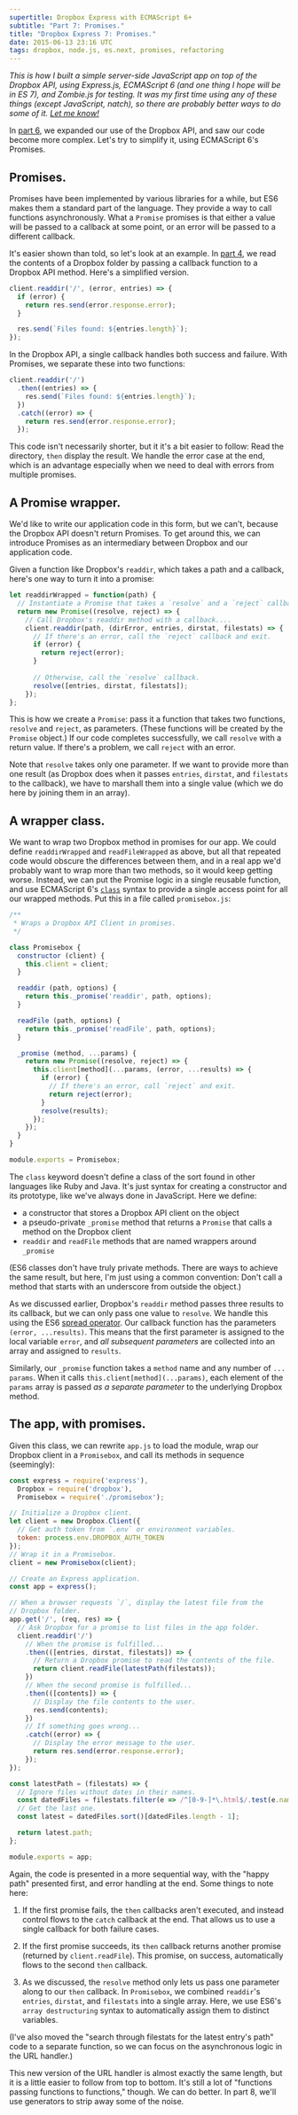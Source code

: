 ```yaml
---
supertitle: Dropbox Express with ECMAScript 6+
subtitle: "Part 7: Promises."
title: "Dropbox Express 7: Promises."
date: 2015-06-13 23:16 UTC
tags: dropbox, node.js, es.next, promises, refactoring 
---
```


*This is how I built a simple server-side JavaScript app on top of the
Dropbox API, using Express.js, ECMAScript 6 (and one thing I hope will
be in ES 7), and Zombie.js for testing. It was my first time using any
of these things (except JavaScript, natch), so there are probably
better ways to do some of it. [Let me know!][contact]*

In [part 6], we expanded our use of the Dropbox API, and saw our code
become more complex. Let's try to simplify it, using ECMAScript 6's
Promises. <!-- READMORE -->

## Promises.

Promises have been implemented by various libraries for a while,
but ES6 makes them a standard part of the language. They provide
a way to call functions asynchronously. What a `Promise`
promises is that either a value will be passed to a callback at
some point, or an error will be passed to a different callback.

It's easier shown than told, so let's look at an example. In [part 4],
we read the contents of a Dropbox folder by passing a callback function
to a Dropbox API method. Here's a simplified version.

```javascript
client.readdir('/', (error, entries) => {
  if (error) {
    return res.send(error.response.error);
  }

  res.send(`Files found: ${entries.length}`);
});
```

In the Dropbox API, a single callback handles both success and failure.
With Promises, we separate these into two functions:

```javascript
client.readdir('/')
  .then((entries) => {
    res.send(`Files found: ${entries.length}`);
  })
  .catch((error) => {
    return res.send(error.response.error);
  });
```

This code isn't necessarily shorter, but it it's a bit easier to follow:
Read the directory, `then` display the result. We handle the error case
at the end, which is an advantage especially when we need to deal with
errors from multiple promises.

## A Promise wrapper.

We'd like to write our application code in this form, but we can't,
because the Dropbox API doesn't return Promises. To get around this,
we can introduce Promises as an intermediary between Dropbox and our
application code.
 
Given a function like Dropbox's `readdir`, which takes a path and a
callback, here's one way to turn it into a promise:

```javascript
let readdirWrapped = function(path) {
  // Instantiate a Promise that takes a `resolve` and a `reject` callback.
  return new Promise((resolve, reject) => {
    // Call Dropbox's readdir method with a callback....
    client.readdir(path, (dirError, entries, dirstat, filestats) => {
      // If there's an error, call the `reject` callback and exit.
      if (error) {
        return reject(error);
      }
      
      // Otherwise, call the `resolve` callback.  
      resolve([entries, dirstat, filestats]);
    });
};
```

This is how we create a `Promise`: pass it a function that takes
two functions, `resolve` and `reject`, as parameters. (These functions
will be created by the `Promise` object.) If our code completes
successfully, we call `resolve` with a return value. If there's
a problem, we call `reject` with an error.

Note that `resolve` takes only one parameter. If we want to provide
more than one result (as Dropbox does when it passes `entries`,
`dirstat`, and `filestats` to the callback), we have to marshall
them into a single value (which we do here by joining them in an
array).

## A wrapper class.

We want to wrap two Dropbox method in promises for our app. We could
define `readdirWrapped` and `readFileWrapped` as above, but all that
repeated code would obscure the differences between them, and in a
real app we'd probably want to wrap more than two methods, so it would
keep getting worse. Instead, we can put the Promise logic in a single
reusable function, and use ECMAScript 6's [`class`][class] syntax to
provide a single access point for all our wrapped methods.  Put this
in a file called `promisebox.js`:

```javascript
/**
 * Wraps a Dropbox API Client in promises.
 */

class Promisebox {
  constructor (client) {
    this.client = client;
  }

  readdir (path, options) {
    return this._promise('readdir', path, options);
  }

  readFile (path, options) {
    return this._promise('readFile', path, options);
  }

  _promise (method, ...params) {
    return new Promise((resolve, reject) => {
      this.client[method](...params, (error, ...results) => {
        if (error) {
          // If there's an error, call `reject` and exit.
          return reject(error);
        }
        resolve(results);
      });
    });
  }
}

module.exports = Promisebox;
```

The `class` keyword doesn't define a class of the sort found in other
languages like Ruby and Java. It's just syntax for creating a constructor
and its prototype, like we've always done in JavaScript. Here we define:

  * a constructor that stores a Dropbox API client on the object
  * a pseudo-private `_promise` method that returns a `Promise` that
    calls a method on the Dropbox client
  * `readdir` and `readFile` methods that are named wrappers around
    `_promise`

(ES6 classes don't have truly private methods. There are ways to achieve
the same result, but here, I'm just using a common convention: Don't call
a method that starts with an underscore from outside the object.) 

As we discussed earlier, Dropbox's `readdir` method passes three results
to its callback, but we can only pass one value to `resolve`. We handle
this using the ES6 [spread operator]. Our callback function has the
parameters `(error, ...results)`. This means that the first parameter
is assigned to the local variable `error`, and *all subsequent parameters*
are collected into an array and assigned to `results`.

Similarly, our `_promise` function takes a `method` name and any number of
`... params`. When it calls `this.client[method](...params)`, each element
 of the `params` array is passed *as a separate parameter* to the underlying
 Dropbox method.

## The app, with promises.

Given this class, we can rewrite `app.js` to load the module,
wrap our Dropbox client in a `Promisebox`, and call its methods in sequence
(seemingly):

```javascript
const express = require('express'),
  Dropbox = require('dropbox'),
  Promisebox = require('./promisebox');

// Initialize a Dropbox client.
let client = new Dropbox.Client({
  // Get auth token from `.env` or environment variables.
  token: process.env.DROPBOX_AUTH_TOKEN
});
// Wrap it in a Promisebox.
client = new Promisebox(client);

// Create an Express application.
const app = express();

// When a browser requests `/`, display the latest file from the
// Dropbox folder.
app.get('/', (req, res) => {
  // Ask Dropbox for a promise to list files in the app folder.
  client.readdir('/')
    // When the promise is fulfilled...
    .then(([entries, dirstat, filestats]) => {
      // Return a Dropbox promise to read the contents of the file.
      return client.readFile(latestPath(filestats));
    })
    // When the second promise is fulfilled...
    .then(([contents]) => {
      // Display the file contents to the user.
      res.send(contents);
    })
    // If something goes wrong...
    .catch((error) => {
      // Display the error message to the user.
      return res.send(error.response.error);
    });
});

const latestPath = (filestats) => {
  // Ignore files without dates in their names.
  const datedFiles = filestats.filter(e => /^[0-9-]*\.html$/.test(e.name));
  // Get the last one.
  const latest = datedFiles.sort()[datedFiles.length - 1];

  return latest.path;
};

module.exports = app;
```

Again, the code is presented in a more sequential way, with the "happy
path" presented first, and error handling at the end. Some things to
note here:

1. If the first promise fails, the `then` callbacks aren't executed,
   and instead control flows to the `catch` callback at the end. That allows
   us to use a single callback for both failure cases. 

2. If the first promise succeeds, its `then` callback returns another
   promise (returned by `client.readFile`). This promise, on success,
   automatically flows to the second `then` callback.

3. As we discussed, the `resolve` method only lets us pass one parameter
   along to our `then` callback. In `Promisebox`, we combined `readdir`'s
   `entries`, `dirstat`, and `filestats` into a single array. Here, we
   use ES6's `array destructuring` syntax to automatically assign them
   to distinct variables.
   
(I've also moved the "search through filestats for the latest entry's
path" code to a separate function, so we can focus on the asynchronous
logic in the URL handler.)

This new version of the URL handler is almost exactly the same length,
but it is a little easier to follow from top to bottom. It's still a lot
of "functions passing functions to functions," though. We can do better.
In part 8, we'll use generators to strip away some of the noise.

[contact]: mailto:code@erikostrom.com
[part 4]: /2015/05/25/dropbox-express-4-dropbox-at-last.html
[part 6]: /2015/05/30/dropbox-express-6-double-dropbox.html
[spread operator]: https://developer.mozilla.org/en-US/docs/Web/JavaScript/Reference/Operators/Spread_operator

[array destructuring]: https://developer.mozilla.org/en-US/docs/Web/JavaScript/Reference/Operators/Destructuring_assignment
[class]: https://developer.mozilla.org/en-US/docs/Web/JavaScript/Reference/Operators/class
